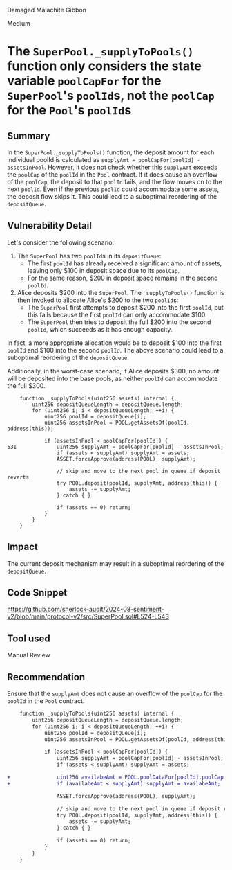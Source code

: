Damaged Malachite Gibbon

Medium

# The `SuperPool._supplyToPools()` function only considers the state variable `poolCapFor` for the `SuperPool`'s `poolId`s, not the `poolCap` for the `Pool`'s `poolId`s

## Summary

In the `SuperPool._supplyToPools()` function, the deposit amount for each individual poolId is calculated as `supplyAmt = poolCapFor[poolId] - assetsInPool`. However, it does not check whether this `supplyAmt` exceeds the `poolCap` of the `poolId` in the `Pool` contract. If it does cause an overflow of the `poolCap`, the deposit to that `poolId` fails, and the flow moves on to the next `poolId`. Even if the previous `poolId` could accommodate some assets, the deposit flow skips it. This could lead to a suboptimal reordering of the `depositQueue`.

## Vulnerability Detail

Let's consider the following scenario:

1. The `SuperPool` has two `poolId`s in its `depositQueue`:
    - The first `poolId` has already received a significant amount of assets, leaving only $100 in deposit space due to its `poolCap`.
    - For the same reason, $200 in deposit space remains in the second `poolId`.
2. Alice deposits $200 into the `SuperPool`. The `_supplyToPools()` function is then invoked to allocate Alice's $200 to the two `poolId`s:
    - The `SuperPool` first attempts to deposit $200 into the first `poolId`, but this fails because the first `poolId` can only accommodate $100.
    - The `SuperPool` then tries to deposit the full $200 into the second `poolId`, which succeeds as it has enough capacity.

In fact, a more appropriate allocation would be to deposit $100 into the first `poolId` and $100 into the second `poolId`. The above scenario could lead to a suboptimal reordering of the `depositQueue`.

Additionally, in the worst-case scenario, if Alice deposits $300, no amount will be deposited into the base pools, as neither `poolId` can accommodate the full $300.

```solidity
    function _supplyToPools(uint256 assets) internal {
        uint256 depositQueueLength = depositQueue.length;
        for (uint256 i; i < depositQueueLength; ++i) {
            uint256 poolId = depositQueue[i];
            uint256 assetsInPool = POOL.getAssetsOf(poolId, address(this));

            if (assetsInPool < poolCapFor[poolId]) {
531             uint256 supplyAmt = poolCapFor[poolId] - assetsInPool;
                if (assets < supplyAmt) supplyAmt = assets;
                ASSET.forceApprove(address(POOL), supplyAmt);

                // skip and move to the next pool in queue if deposit reverts
                try POOL.deposit(poolId, supplyAmt, address(this)) {
                    assets -= supplyAmt;
                } catch { }

                if (assets == 0) return;
            }
        }
    }
```

## Impact

The current deposit mechanism may result in a suboptimal reordering of the `depositQueue`.

## Code Snippet

https://github.com/sherlock-audit/2024-08-sentiment-v2/blob/main/protocol-v2/src/SuperPool.sol#L524-L543

## Tool used

Manual Review

## Recommendation

Ensure that the `supplyAmt` does not cause an overflow of the `poolCap` for the `poolId` in the `Pool` contract.

```diff
    function _supplyToPools(uint256 assets) internal {
        uint256 depositQueueLength = depositQueue.length;
        for (uint256 i; i < depositQueueLength; ++i) {
            uint256 poolId = depositQueue[i];
            uint256 assetsInPool = POOL.getAssetsOf(poolId, address(this));

            if (assetsInPool < poolCapFor[poolId]) {
                uint256 supplyAmt = poolCapFor[poolId] - assetsInPool;
                if (assets < supplyAmt) supplyAmt = assets;

+               uint256 availabeAmt = POOL.poolDataFor[poolId].poolCap - POOL.getTotalAssets(poolId);
+               if (availabeAmt < supplyAmt) supplyAmt = availabeAmt;

                ASSET.forceApprove(address(POOL), supplyAmt);

                // skip and move to the next pool in queue if deposit reverts
                try POOL.deposit(poolId, supplyAmt, address(this)) {
                    assets -= supplyAmt;
                } catch { }

                if (assets == 0) return;
            }
        }
    }
```